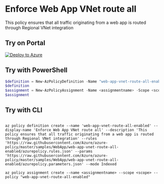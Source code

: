 # Enforce Web App VNet route all

This policy ensures that all traffic originating from a web app is routed through Regional VNet integration

## Try on Portal

[![Deploy to Azure](http://azuredeploy.net/deploybutton.png)](https://portal.azure.com/#blade/Microsoft_Azure_Policy/CreatePolicyDefinitionBlade/uri/https%3A%2F%2Fraw.githubusercontent.com%2FAzure%2Fazure-policy%2Fmaster%2Fsamples%2FWebApp%2Fweb-app-vnet-route-all-enabled%2Fazurepolicy.json)

## Try with PowerShell

````powershell
$definition = New-AzPolicyDefinition -Name "web-app-vnet-route-all-enabled" -DisplayName "Enforce Web App VNet route all" -description "This policy ensures that all traffic originating from a web app is routed through Regional VNet integration" -Policy 'https://raw.githubusercontent.com/DanielLarsenNZ/azure-policy/master/samples/WebApp/web-app-vnet-route-all-enabled/azurepolicy.rules.json' -Parameter 'https://raw.githubusercontent.com/DanielLarsenNZ/azure-policy/master/samples/WebApp/web-app-vnet-route-all-enabled/azurepolicy.parameters.json' -Mode Indexed
$definition
$assignment = New-AzPolicyAssignment -Name <assignmentname> -Scope <scope> -PolicyDefinition $definition
$assignment
````

## Try with CLI

````cli

az policy definition create --name 'web-app-vnet-route-all-enabled' --display-name 'Enforce Web App VNet route all' --description 'This policy ensures that all traffic originating from a web app is routed through Regional VNet integration' --rules 'https://raw.githubusercontent.com/Azure/azure-policy/master/samples/WebApp/web-app-vnet-route-all-enabled/azurepolicy.rules.json' --params 'https://raw.githubusercontent.com/Azure/azure-policy/master/samples/WebApp/web-app-vnet-route-all-enabled/azurepolicy.parameters.json' --mode Indexed

az policy assignment create --name <assignmentname> --scope <scope> --policy "web-app-vnet-route-all-enabled"

````
